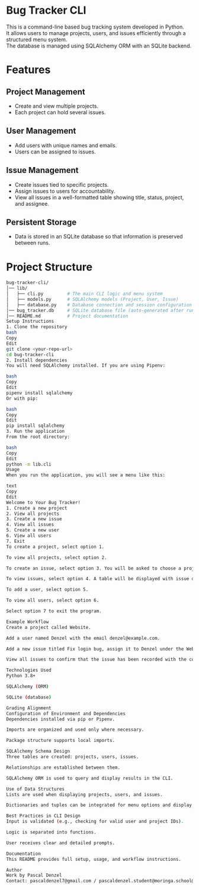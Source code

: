 # Bug Tracker CLI

This is a command-line based bug tracking system developed in Python.  
It allows users to manage projects, users, and issues efficiently through a structured menu system.  
The database is managed using SQLAlchemy ORM with an SQLite backend.  

# Features

## Project Management
- Create and view multiple projects.  
- Each project can hold several issues.  

## User Management
- Add users with unique names and emails.  
- Users can be assigned to issues.  

## Issue Management
- Create issues tied to specific projects.  
- Assign issues to users for accountability.  
- View all issues in a well-formatted table showing title, status, project, and assignee.  

## Persistent Storage
- Data is stored in an SQLite database so that information is preserved between runs.  

# Project Structure
```bash
bug-tracker-cli/
│── lib/
│   ├── cli.py         # The main CLI logic and menu system
│   ├── models.py      # SQLAlchemy models (Project, User, Issue)
│   ├── database.py    # Database connection and session configuration
│── bug_tracker.db     # SQLite database file (auto-generated after running the project)
│── README.md          # Project documentation
Setup Instructions
1. Clone the repository
bash
Copy
Edit
git clone <your-repo-url>
cd bug-tracker-cli
2. Install dependencies
You will need SQLAlchemy installed. If you are using Pipenv:

bash
Copy
Edit
pipenv install sqlalchemy
Or with pip:

bash
Copy
Edit
pip install sqlalchemy
3. Run the application
From the root directory:

bash
Copy
Edit
python -m lib.cli
Usage
When you run the application, you will see a menu like this:

text
Copy
Edit
Welcome to Your Bug Tracker!
1. Create a new project
2. View all projects
3. Create a new issue
4. View all issues
5. Create a new user
6. View all users
7. Exit
To create a project, select option 1.

To view all projects, select option 2.

To create an issue, select option 3. You will be asked to choose a project and assign a user.

To view issues, select option 4. A table will be displayed with issue details.

To add a user, select option 5.

To view all users, select option 6.

Select option 7 to exit the program.

Example Workflow
Create a project called Website.

Add a user named Denzel with the email denzel@example.com.

Add a new issue titled Fix login bug, assign it to Denzel under the Website project.

View all issues to confirm that the issue has been recorded with the correct project and assignee.

Technologies Used
Python 3.8+

SQLAlchemy (ORM)

SQLite (database)

Grading Alignment
Configuration of Environment and Dependencies
Dependencies installed via pip or Pipenv.

Imports are organized and used only where necessary.

Package structure supports local imports.

SQLAlchemy Schema Design
Three tables are created: projects, users, issues.

Relationships are established between them.

SQLAlchemy ORM is used to query and display results in the CLI.

Use of Data Structures
Lists are used when displaying projects, users, and issues.

Dictionaries and tuples can be integrated for menu options and display formatting.

Best Practices in CLI Design
Input is validated (e.g., checking for valid user and project IDs).

Logic is separated into functions.

User receives clear and detailed prompts.

Documentation
This README provides full setup, usage, and workflow instructions.

Author
Work by Pascal Denzel
Contact: pascaldenzel7@gmail.com / pascaldenzel.student@moringa.school@gmail.com
